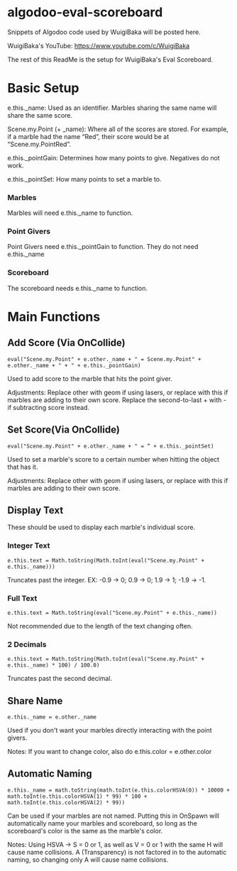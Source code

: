 # algodoo-eval-scoreboard

Snippets of Algodoo code used by WuigiBaka will be posted here.

WuigiBaka's YouTube: https://www.youtube.com/c/WuigiBaka

The rest of this ReadMe is the setup for WuigiBaka's Eval Scoreboard.

# Basic Setup

e.this.\_name: Used as an identifier. Marbles sharing the same name will share the same score.

Scene.my.Point (+ \_name): Where all of the scores are stored. For example, if a marble had the name “Red”, their score would be at “Scene.my.PointRed”.

e.this.\_pointGain: Determines how many points to give. Negatives do not work.

e.this.\_pointSet: How many points to set a marble to.

### Marbles

Marbles will need e.this.\_name to function.

### Point Givers

Point Givers need e.this.\_pointGain to function. They do not need e.this.\_name

### Scoreboard

The scoreboard needs e.this.\_name to function.

# Main Functions

## Add Score (Via OnCollide)
~~~
eval("Scene.my.Point" + e.other._name + " = Scene.my.Point" + e.other._name + " + " + e.this._pointGain)
~~~
Used to add score to the marble that hits the point giver. 

Adjustments: Replace other with geom if using lasers, or replace with this if marbles are adding to their own score. Replace the second-to-last + with - if subtracting score instead.

## Set Score(Via OnCollide)
~~~
eval("Scene.my.Point" + e.other._name + " = “ + e.this._pointSet)
~~~
Used to set a marble's score to a certain number when hitting the object that has it.

Adjustments: Replace other with geom if using lasers, or replace with this if marbles are adding to their own score.

## Display Text
These should be used to display each marble's individual score.

### Integer Text
~~~
e.this.text = Math.toString(Math.toInt(eval("Scene.my.Point" + e.this._name)))
~~~
Truncates past the integer. EX: -0.9 -> 0; 0.9 -> 0; 1.9 -> 1; -1.9 -> -1.

### Full Text
~~~
e.this.text = Math.toString(eval("Scene.my.Point" + e.this._name))
~~~
Not recommended due to the length of the text changing often.

### 2 Decimals
~~~
e.this.text = Math.toString(Math.toInt(eval("Scene.my.Point" + e.this._name) * 100) / 100.0)
~~~
Truncates past the second decimal.


## Share Name
~~~
e.this._name = e.other._name
~~~
Used if you don't want your marbles directly interacting with the point givers.

Notes: If you want to change color, also do e.this.color = e.other.color

## Automatic Naming
~~~
e.this._name = math.toString(math.toInt(e.this.colorHSVA(0)) * 10000 + math.toInt(e.this.colorHSVA(1) * 99) * 100 + math.toInt(e.this.colorHSVA(2) * 99))
~~~
Can be used if your marbles are not named. Putting this in OnSpawn will automatically name your marbles and scoreboard, so long as the scoreboard's color is the same as the marble's color.

Notes: Using HSVA -> S = 0 or 1, as well as V = 0 or 1 with the same H will cause name collisions. A (Transparency) is not factored in to the automatic naming, so changing only A will cause name collisions.
